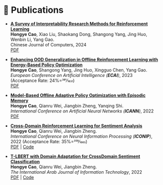 
# 📝 Publications 
+ **[A Survey of Interpretability Research Methods for Reinforcement Learning](https://kns.cnki.net/kcms2/article/abstract?v=vRsBqZf6Hxj0q-F8JHOPLb7HjHfBovBuOLq1DrLayWV9eJuTrexdW0Ald3NfJWqLLHEcH_cobqIuwtY5DkdTMOBqPVqEQYPYE2idOE7Pbl1jsLM9fo10botkgZuW6k7E9x3uEegDQtM=&uniplatform=NZKPT&language=CHS)** \
**Hongye Cao**, Xiao Liu, Shaokang Dong, Shangong Yang, Jing Huo, Wenbin Li, Yang Gao. \
Chinese Journal of Computers, 2024 \
[PDF](https://kns.cnki.net/kcms2/article/abstract?v=vRsBqZf6Hxj0q-F8JHOPLb7HjHfBovBuOLq1DrLayWV9eJuTrexdW0Ald3NfJWqLLHEcH_cobqIuwtY5DkdTMOBqPVqEQYPYE2idOE7Pbl1jsLM9fo10botkgZuW6k7E9x3uEegDQtM=&uniplatform=NZKPT&language=CHS) 

+ **[Enhancing OOD Generalization in Offline Reinforcement Learning with Energy-Based Policy Optimization](https://ebooks.iospress.nl/volumearticle/64220)** \
**Hongye Cao**, Shangong Yang, Jing Huo, Xingguo Chen, Yang Gao. \
_European Conference on Artificial Intelligence (**ECAI**)_, 2023 (Acceptance Rate: 24%=391⁄1631) \
[PDF](https://ebooks.iospress.nl/volumearticle/64220) 

+ **[Model-Based Offline Adaptive Policy Optimization with Episodic Memory](https://link.springer.com/chapter/10.1007/978-3-031-15931-2_5)**  \
**Hongye Cao**, Qianru Wei, Jiangbin Zheng, Yanqing Shi. \
_International Conference on Artificial Neural Networks (**ICANN**)_, 2022 \
[PDF](https://link.springer.com/chapter/10.1007/978-3-031-15931-2_5) 

+ **[Cross-Domain Reinforcement Learning for Sentiment Analysis](https://link.springer.com/chapter/10.1007/978-981-99-1645-0_53)**  \
**Hongye Cao**, Qianru Wei, Jiangbin Zheng. \
_International Conference on Neural Information Processing (**ICONIP**)_, 2022 (Acceptance Rate: 35%=359⁄1003) \
[PDF](https://link.springer.com/chapter/10.1007/978-981-99-1645-0_53) | [Code](https://github.com/caohongye/CDRL) 

+ **[T-LBERT with Domain Adaptation for CrossDomain Sentiment Classification](https://iajit.org/portal/images/year2023/No.1/21612.pdf)**  \
**Hongye Cao**, Qianru Wei, Jiangbin Zheng. \
_The International Arab Journal of Information Technology_, 2022 \
[PDF](https://iajit.org/portal/images/year2023/No.1/21612.pdf) | [Code](https://github.com/caohongye/NewsClassification)

